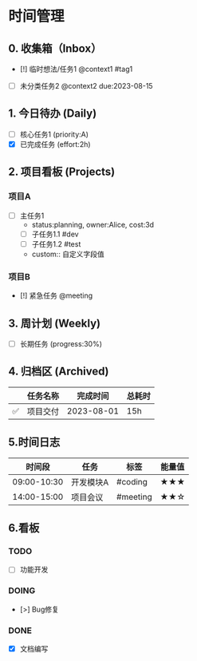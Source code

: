 # 时间管理

## 0. 收集箱（Inbox）
- [!] 临时想法/任务1 @context1 #tag1
- [ ] 未分类任务2 @context2 due:2023-08-15

## 1. 今日待办 (Daily)
- [ ] 核心任务1 (priority:A)
- [x] 已完成任务 (effort:2h)

## 2. 项目看板 (Projects)
### 项目A
- [ ] 主任务1
    - status:planning, owner:Alice, cost:3d
    - [ ] 子任务1.1 #dev
    - [ ] 子任务1.2 #test
    - custom:: 自定义字段值

### 项目B
- [!] 紧急任务 @meeting

## 3. 周计划 (Weekly)
- [ ] 长期任务 (progress:30%)

## 4. 归档区 (Archived)
<!-- ARCHIVE: 2023-08-01 -->
|| 任务名称 | 完成时间 | 总耗时 |
|---|---|---|---|
| ✅ | 项目交付 | 2023-08-01 | 15h |

## 5.时间日志
| 时间段 | 任务 | 标签 | 能量值 |
|---|---|---|---|
| 09:00-10:30 | 开发模块A | #coding | ★★★ |
| 14:00-15:00 | 项目会议 | #meeting | ★★☆ |

## 6.看板

<!-- KANBAN: Development -->
### TODO
- [ ] 功能开发
### DOING
- [>] Bug修复
### DONE
- [x] 文档编写
